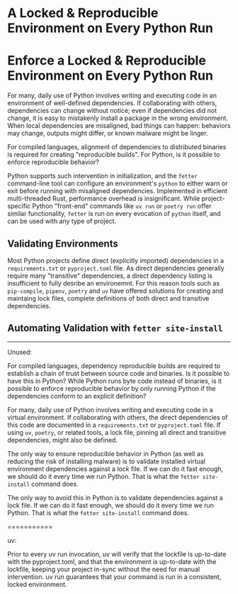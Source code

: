 
# A Locked & Reproducible Environment on Every Python Run

# Enforce a Locked & Reproducible Environment on Every Python Run

<!--
# Stop Running Python Blind: Ensure Package Alignment with Every Python Execution
# Stop Running Python Blind: Ensure a Reproducible Environment with Every Python Execution
# Ensure a Reproducible Environment for Every Python Run
# Make Every Python Execution Predictable and Reproducible -->

For many, daily use of Python involves writing and executing code in an environment of well-defined dependencies. If collaborating with others, dependencies can change without notice; even if dependencies did not change, it is easy to mistakenly install a package in the wrong environment. When local dependencies are misaligned, bad things can happen: behaviors may change, outputs might differ, or known malware might be linger.

For compiled languages, alignment of dependencies to distributed binaries is required for creating "reproducible builds". For Python, is it possible to enforce reproducible behavior?

Python supports such intervention in initialization, and the `fetter` command-line tool can configure an environment's `python` to either warn or exit before running with misaligned dependencies. Implemented in efficient multi-threaded Rust, performance overhead is insignificant. While project-specific Python "front-end" commands like `uv run` or `poetry run` offer similar functionality, `fetter` is run on every evocation of `python` itself, and can be used with any type of project.

## Validating Environments

Most Python projects define direct (explicitly imported) dependencies in a `requirements.txt` or `pyproject.toml` file. As direct dependencies generally require many "transitive" dependencies, a direct dependency listing is insufficient to fully desribe an environemnt. For this reason tools such as `pip-compile`, `pipenv`, `poetry` and `uv` have offered solutions for creating and maintaing lock files, complete definitions of both direct and transitive dependencies.

## Automating Validation with `fetter site-install`






----------

Unused:

For compiled languages, dependency reproducible builds are required to establish a chain of trust between source code and binaries. Is it possible to have this in Python? While Python runs byte code instead of binaries, is it possible to enforce reproducible behavior by only running Python if the dependencies conform to an explicit definition?


For many, daily use of Python involves writing and executing code in a virtual environment. If collaborating with others, the direct dependencies of this code are documented in a `requirements.txt` or `pyproject.toml` file. If using `uv`, `poetry`, or related tools, a lock file, pinning all direct and transitive dependencies, might also be defined.

The only way to ensure reproducible behavior in Python (as well as reducing the risk of installing malware) is to validate installed virtual environment dependencies against a lock file. If we can do it fast enough, we should do it every time we run Python. That is what the `fetter site-install` command does.

The only way to avoid this in Python is to validate dependencies against a lock file. If we can do it fast enough, we should do it every time we run Python. That is what the `fetter site-install` command does.




===========

uv:

Prior to every uv run invocation, uv will verify that the lockfile is up-to-date with the pyproject.toml, and that the environment is up-to-date with the lockfile, keeping your project in-sync without the need for manual intervention. uv run guarantees that your command is run in a consistent, locked environment.




